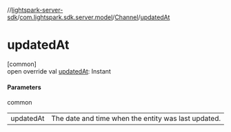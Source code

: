 //[lightspark-server-sdk](../../../index.md)/[com.lightspark.sdk.server.model](../index.md)/[Channel](index.md)/[updatedAt](updated-at.md)

# updatedAt

[common]\
open override val [updatedAt](updated-at.md): Instant

#### Parameters

common

| | |
|---|---|
| updatedAt | The date and time when the entity was last updated. |

